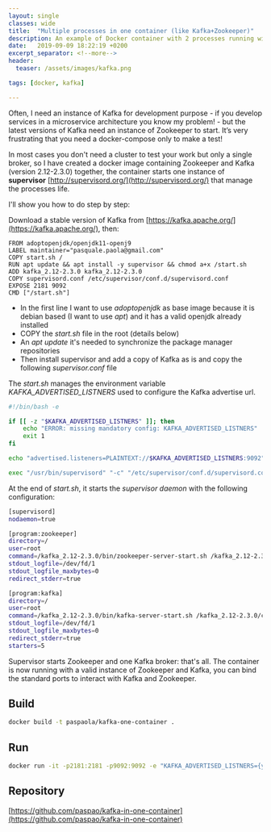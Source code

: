 ```yaml
---
layout: single
classes: wide
title:  "Multiple processes in one container (like Kafka+Zookeeper)"
description: An example of Docker container with 2 processes running within, using supervisor.
date:   2019-09-09 18:22:19 +0200
excerpt_separator: <!--more-->
header:
  teaser: /assets/images/kafka.png

tags: [docker, kafka]

---
```


Often, I need an instance of Kafka for development purpose - if you develop services in a microservice architecture you know my problem! - but the latest versions of Kafka need an instance of Zookeeper to start.  It’s very frustrating  that you need a docker-compose only to make a test!

In most cases you don't need a cluster to test your work but only a single broker, so I have created a docker image containing Zookeeper and Kafka (version 2.12-2.3.0) together, the container starts one instance of **supervisor** [http://supervisord.org/](http://supervisord.org/) that manage the processes life.
<!--more-->
I'll show you how to do step by step:

Download a stable version of Kafka from [https://kafka.apache.org/](https://kafka.apache.org/), then:

```docker
FROM adoptopenjdk/openjdk11-openj9
LABEL maintainer="pasquale.paola@gmail.com" 
COPY start.sh /
RUN apt update && apt install -y supervisor && chmod a+x /start.sh
ADD kafka_2.12-2.3.0 kafka_2.12-2.3.0
COPY supervisord.conf /etc/supervisor/conf.d/supervisord.conf
EXPOSE 2181 9092
CMD ["/start.sh"]
```

* In the first line I want to use *adoptopenjdk* as base image because it is debian based (I want to use *apt*) and it has a valid openjdk already installed
* COPY the *start.sh* file in the root (details below)
* An *apt update* it's needed to synchronize the package manager repositories
* Then install supervisor and add a copy of Kafka as is and copy the following *supervisor.conf* file

The *start.sh* manages the environment variable *KAFKA_ADVERTISED_LISTNERS* used to configure the Kafka advertise url.

```bash
#!/bin/bash -e

if [[ -z "$KAFKA_ADVERTISED_LISTNERS" ]]; then
    echo "ERROR: missing mandatory config: KAFKA_ADVERTISED_LISTNERS"
    exit 1
fi

echo "advertised.listeners=PLAINTEXT://$KAFKA_ADVERTISED_LISTNERS:9092" >> /kafka_2.12-2.3.0/config/server.properties

exec "/usr/bin/supervisord" "-c" "/etc/supervisor/conf.d/supervisord.conf"
```

At the end of *start.sh*, it starts the *supervisor daemon* with the following configuration:

```sh
[supervisord]
nodaemon=true

[program:zookeeper]
directory=/
user=root
command=/kafka_2.12-2.3.0/bin/zookeeper-server-start.sh /kafka_2.12-2.3.0/config/zookeeper.properties
stdout_logfile=/dev/fd/1
stdout_logfile_maxbytes=0
redirect_stderr=true

[program:kafka]
directory=/
user=root
command=/kafka_2.12-2.3.0/bin/kafka-server-start.sh /kafka_2.12-2.3.0/config/server.properties
stdout_logfile=/dev/fd/1
stdout_logfile_maxbytes=0
redirect_stderr=true
starters=5

```

Supervisor starts Zookeeper and one Kafka broker: that's all. 
The container is now running with a valid instance of Zookeeper and Kafka, you can bind the standard ports to interact with Kafka and Zookeeper.

Build
-----

```bash
docker build -t paspaola/kafka-one-container .
```

Run
---

```bash
docker run -it -p2181:2181 -p9092:9092 -e "KAFKA_ADVERTISED_LISTNERS={your-host-address}" paspaola/kafka-one-container
```

Repository
----------

[https://github.com/paspao/kafka-in-one-container](https://github.com/paspao/kafka-in-one-container)


